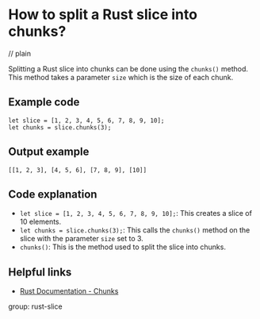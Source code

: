 # How to split a Rust slice into chunks?
// plain

Splitting a Rust slice into chunks can be done using the `chunks()` method. This method takes a parameter `size` which is the size of each chunk.

## Example code

```
let slice = [1, 2, 3, 4, 5, 6, 7, 8, 9, 10];
let chunks = slice.chunks(3);
```

## Output example

```
[[1, 2, 3], [4, 5, 6], [7, 8, 9], [10]]
```

## Code explanation

- `let slice = [1, 2, 3, 4, 5, 6, 7, 8, 9, 10];`: This creates a slice of 10 elements.
- `let chunks = slice.chunks(3);`: This calls the `chunks()` method on the slice with the parameter `size` set to 3.
- `chunks()`: This is the method used to split the slice into chunks.

## Helpful links
- [Rust Documentation - Chunks](https://doc.rust-lang.org/std/primitive.slice.html#method.chunks)

group: rust-slice